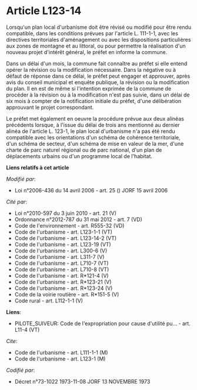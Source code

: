# Article L123-14

Lorsqu'un plan local d'urbanisme doit être révisé ou modifié pour être rendu compatible, dans les conditions prévues par
l'article L. 111-1-1, avec les directives territoriales d'aménagement ou avec les dispositions particulières aux zones de
montagne et au littoral, ou pour permettre la réalisation d'un nouveau projet d'intérêt général, le préfet en informe la
commune.

Dans un délai d'un mois, la commune fait connaître au préfet si elle entend opérer la révision ou la modification nécessaire.
Dans la négative ou à défaut de réponse dans ce délai, le préfet peut engager et approuver, après avis du conseil municipal
et enquête publique, la révision ou la modification du plan. Il en est de même si l'intention exprimée de la commune de
procéder à la révision ou à la modification n'est pas suivie, dans un délai de six mois à compter de la notification initiale
du préfet, d'une délibération approuvant le projet correspondant.

Le préfet met également en oeuvre la procédure prévue aux deux alinéas précédents lorsque, à l'issue du délai de trois ans
mentionné au dernier alinéa de l'article L. 123-1, le plan local d'urbanisme n'a pas été rendu compatible avec les
orientations d'un schéma de cohérence territoriale, d'un schéma de secteur, d'un schéma de mise en valeur de la mer, d'une
charte de parc naturel régional ou de parc national, d'un plan de déplacements urbains ou d'un programme local de l'habitat.

**Liens relatifs à cet article**

_Modifié par_:

  - Loi n°2006-436 du 14 avril 2006 - art. 25 () JORF 15 avril 2006

_Cité par_:

  - Loi n°2010-597 du 3 juin 2010 - art. 21 (V)
  - Ordonnance n°2012-787 du 31 mai 2012 - art. 7 (VD)
  - Code de l'environnement - art. R555-32 (VD)
  - Code de l'urbanisme - art. L123-1-1 (VT)
  - Code de l'urbanisme - art. L123-14-2 (VT)
  - Code de l'urbanisme - art. L123-19 (VT)
  - Code de l'urbanisme - art. L300-6 (V)
  - Code de l'urbanisme - art. L311-7 (V)
  - Code de l'urbanisme - art. L710-7 (VT)
  - Code de l'urbanisme - art. L710-8 (VT)
  - Code de l'urbanisme - art. R*121-4 (V)
  - Code de l'urbanisme - art. R*123-21 (V)
  - Code de l'urbanisme - art. R*123-24 (V)
  - Code de la voirie routière - art. R*151-5 (V)
  - Code rural - art. L112-1-1 (V)

**Liens**:

  - PILOTE_SUIVEUR: Code de l'expropriation pour cause d'utilité pu... - art. L11-4 (VT)

_Cite_:

  - Code de l'urbanisme - art. L111-1-1 (M)
  - Code de l'urbanisme - art. L123-1 (M)

_Codifié par_:

  - Décret n°73-1022 1973-11-08 JORF 13 NOVEMBRE 1973
